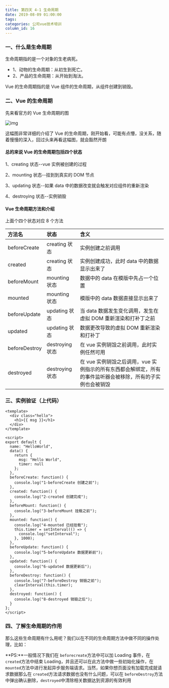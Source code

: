 ```yaml
---
title: 第四天 4-1 生命周期
date: 2019-08-09 01:00:00
tags:
categories: 公司vue技术培训
column_id: 16
---
```


### 一、什么是生命周期

生命周期指的是一个对象的生老病死。

- 1、动物的生命周期：从初生到死亡。
- 2、产品的生命周期：从开始到淘汰。

Vue 的生命周期指的是 Vue 组件的生命周期，从组件创建到销毁。



### 二、Vue 的生命周期

先来看官方的 Vue 生命周期的图

![img](http://pic1.zhoujie16.cn/20190803232541.png)

这幅图非常详细的介绍了 Vue 的生命周期，刚开始看，可能有点懵，没关系，随着慢慢的深入，回过头来再看这幅图，就会豁然开朗

#### 总的来说 Vue 的生命周期包括四个状态

1、creating 状态--vue 实例被创建的过程 

2、mounting 状态--挂到到真实的 DOM 节点 

3、updating 状态--如果 data 中的数据改变就会触发对应组件的重新渲染 

4、destroying 状态--实例销毁

#### Vue 生命周期方法和介绍

上面个四个状态对应 8 个方法

| 方法名        | 状态            | 含义                                                         |
| :------------ | :-------------- | :----------------------------------------------------------- |
| beforeCreate  | creating 状态   | 实例创建之前调用                                             |
| created       | creating 状态   | 实例创建成功，此时 data 中的数据显示出来了                   |
| beforeMount   | mounting 状态   | 数据中的 data 在模版中先占一个位置                           |
| mounted       | mounting 状态   | 模版中的 data 数据直接显示出来了                             |
| beforeUpdate  | updating 状态   | 当 data 数据发生变化调用，发生在虚拟 DOM 重新渲染和打补丁之前 |
| updated       | updating 状态   | 数据更改导致的虚拟 DOM 重新渲染和打补丁                      |
| beforeDestroy | destroying 状态 | 在 vue 实例销毁之前调用，此时实例任然可用                    |
| destroyed     | destroying 状态 | 在 vue 实例销毁之后调用，vue 实例指示的所有东西都会解绑定，所有的事件监听器会被移除，所有的子实例也会被销毁 |

### 三、实例验证（上代码）

```vue
<template>
  <div class="hello">
    <h1>{{ msg }}</h1>
  </div>
</template>

<script>
export default {
  name: "HelloWorld",
  data() {
    return {
      msg: "Hello World",
      timer: null
    };
  },
  beforeCreate: function() {
    console.log("1-beforeCreate 创建之前");
  },
  created: function() {
    console.log("2-created 创建完成");
  },
  beforeMount: function() {
    console.log("3-beforeMount 挂载之前");
  },
  mounted: function() {
    console.log("4-mounted 已经挂载");
    this.timer = setInterval(() => {
      console.log("setInterval");
    }, 1000);
  },
  beforeUpdate: function() {
    console.log("5-beforeUpdate 数据更新前");
  },
  updated: function() {
    console.log("6-updated 数据更新后");
  },
  beforeDestroy: function() {
    console.log("7-beforeDestroy 销毁之前");
    clearInterval(this.timer);
  },
  destroyed: function() {
    console.log("8-destroyed 销毁之后");
  }
};
</script>
```



### 四、了解生命周期的作用

那么这些生命周期有什么用呢？我们以在不同的生命周期方法中做不同的操作处理，比如：

**PS:**一般情况下我们在 `beforecreate`方法中可以加 Loading 事件，在 `created`方法中结束 Loading，并且还可以在此方法中做一些初始化操作，在 `mounted`方法中进行发起异步服务端请求。当然，如果你想页面没有加载完成就请求数据那么在 `created`方法请求数据也没有什么问题，可以在 `beforeDestroy`方法中弹出确认删除，`destroyed`中清除相关数据达到资源的有效利用

